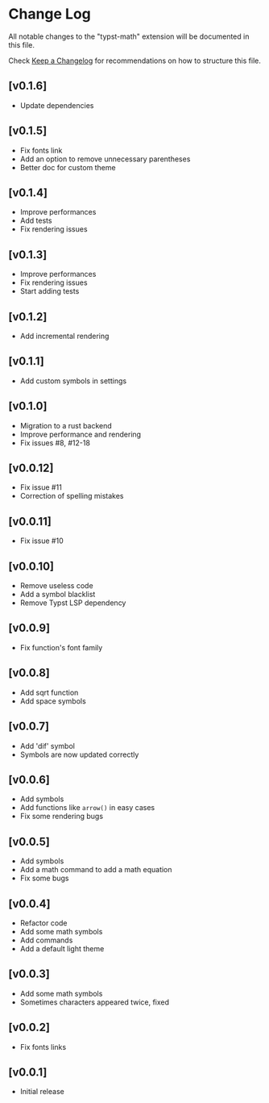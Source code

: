 # Change Log

All notable changes to the "typst-math" extension will be documented in this file.

Check [Keep a Changelog](http://keepachangelog.com/) for recommendations on how to structure this file.

## [v0.1.6]
- Update dependencies

## [v0.1.5]
- Fix fonts link
- Add an option to remove unnecessary parentheses
- Better doc for custom theme

## [v0.1.4]
- Improve performances
- Add tests
- Fix rendering issues

## [v0.1.3]
- Improve performances
- Fix rendering issues
- Start adding tests

## [v0.1.2]
- Add incremental rendering

## [v0.1.1]
- Add custom symbols in settings

## [v0.1.0]
- Migration to a rust backend
- Improve performance and rendering
- Fix issues #8, #12-18

## [v0.0.12]
- Fix issue #11
- Correction of spelling mistakes

## [v0.0.11]
- Fix issue #10

## [v0.0.10]
- Remove useless code
- Add a symbol blacklist
- Remove Typst LSP dependency

## [v0.0.9]
- Fix function's font family

## [v0.0.8]
- Add sqrt function
- Add space symbols

## [v0.0.7]
- Add 'dif' symbol
- Symbols are now updated correctly

## [v0.0.6]
- Add symbols
- Add functions like `arrow()` in easy cases
- Fix some rendering bugs

## [v0.0.5]
- Add symbols
- Add a math command to add a math equation
- Fix some bugs

## [v0.0.4]
- Refactor code
- Add some math symbols
- Add commands
- Add a default light theme

## [v0.0.3]
- Add some math symbols
- Sometimes characters appeared twice, fixed

## [v0.0.2]
- Fix fonts links

## [v0.0.1]
- Initial release